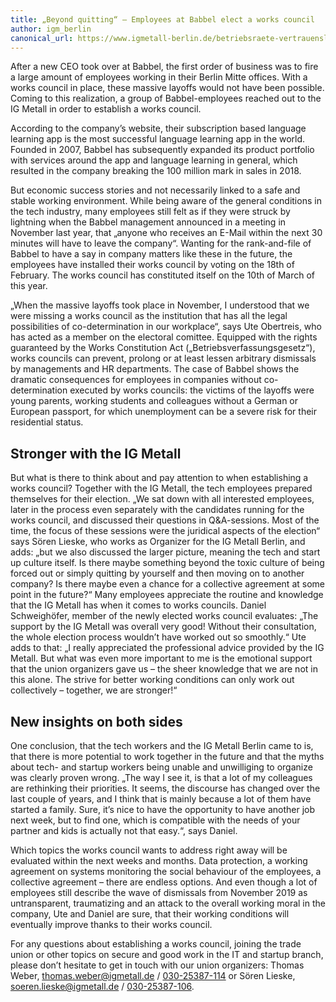 ```yaml
---
title: „Beyond quitting“ – Employees at Babbel elect a works council
author: igm_berlin
canonical_url: https://www.igmetall-berlin.de/betriebsraete-vertrauensleute/meldung/beyond-quitting-employees-at-babbel-elect-a-works-council/
---
```


After a new CEO took over at Babbel, the first order of business was to fire a large amount of employees working in their Berlin Mitte offices. With a works council in place, these massive layoffs would not have been possible. Coming to this realization, a group of Babbel-employees reached out to the IG Metall in order to establish a works council.

According to the company’s website, their subscription based language learning app is the most successful language learning app in the world. Founded in 2007, Babbel has subsequently expanded its product portfolio with services around the app and language learning in general, which resulted in the company breaking the 100 million mark in sales in 2018.

But economic success stories and not necessarily linked to a safe and stable working environment. While being aware of the general conditions in the tech industry, many employees still felt as if they were struck by lightning when the Babbel management announced in a meeting in November last year, that „anyone who receives an E-Mail within the next 30 minutes will have to leave the company“. Wanting for the rank-and-file of Babbel to have a say in company matters like these in the future, the employees have installed their works council by voting on the 18th of February. The works council has constituted itself on the 10th of March of this year.

„When the massive layoffs took place in November, I understood that we were missing a works council as the institution that has all the legal possibilities of co-determination in our workplace“, says Ute Obertreis, who has acted as a member on the electoral comittee. Equipped with the rights guaranteed by the Works Constitution Act („Betriebsverfassungsgesetz“), works councils can prevent, prolong or at least lessen arbitrary dismissals by managements and HR departments. The case of Babbel shows the dramatic consequences for employees in companies without co-determination executed by works councils: the victims of the layoffs were young parents, working students and colleagues without a German or European passport, for which unemployment can be a severe risk for their residential status.

## Stronger with the IG Metall

But what is there to think about and pay attention to when establishing a works council? Together with the IG Metall, the tech employees prepared themselves for their election. „We sat down with all interested employees, later in the process even separately with the candidates running for the works council, and discussed their questions in Q&A-sessions. Most of the time, the focus of these sessions were the juridical aspects of the election“ says Sören Lieske, who works as Organizer for the IG Metall Berlin, and adds: „but we also discussed the larger picture, meaning the tech and start up culture itself. Is there maybe something beyond the toxic culture of being forced out or simply quitting by yourself and then moving on to another company? Is there maybe even a chance for a collective agreement at some point in the future?“
Many employees appreciate the routine and knowledge that the IG Metall has when it comes to works councils. Daniel Schweighöfer, member of the newly elected works council evaluates: „The support by the IG Metall was overall very good! Without their consultation, the whole election process wouldn’t have worked out so smoothly.“ Ute adds to that: „I really appreciated the professional advice provided by the IG Metall. But what was even more important to me is the emotional support that the union organizers gave us – the sheer knowledge that we are not in this alone. The strive for better working conditions can only work out collectively – together, we are stronger!“

## New insights on both sides
One conclusion, that the tech workers and the IG Metall Berlin came to is, that there is more potential to work together in the future and that the myths about tech- and startup workers being unable and unwilliging to organize was clearly proven wrong. „The way I see it, is that a lot of my colleagues are rethinking their priorities. It seems, the discourse has changed over the last couple of years, and I think that is mainly because a lot of them have started a family. Sure, it’s nice to have the opportunity to have another job next week, but to find one, which is compatible with the needs of your partner and kids is actually not that easy.“, says Daniel.

Which topics the works council wants to address right away will be evaluated within the next weeks and months. Data protection, a working agreement on systems monitoring the social behaviour of the employees, a collective agreement – there are endless options. And even though a lot of employees still describe the wave of dismissals from November 2019 as untransparent, traumatizing and an attack to the overall working moral in the company, Ute and Daniel are sure, that their working conditions will eventually improve thanks to their works council.

For any questions about establishing a works council, joining the trade union or other topics on secure and good work in the IT and startup branch, please don’t hesitate to get in touch with our union organizers: Thomas Weber, thomas.weber@igmetall.de / <a href="tel:+493025387114">030-25387-114</a> or Sören Lieske, soeren.lieske@igmetall.de / <a href="tel:+493025387106">030-25387-106</a>.
